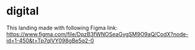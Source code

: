 # digital
This landing made with following Figma link: https://www.figma.com/file/DpzB3fWNOSeaGvgSM9O9aQ/CodX?node-id=1-450&t=Tp7qlVY098gBe5q2-0
